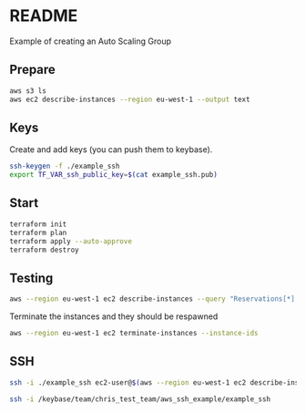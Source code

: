 # README

Example of creating an Auto Scaling Group 

## Prepare

```sh
aws s3 ls
aws ec2 describe-instances --region eu-west-1 --output text
```

## Keys

Create and add keys (you can push them to keybase).  

```sh
ssh-keygen -f ./example_ssh 
export TF_VAR_ssh_public_key=$(cat example_ssh.pub) 
```

## Start

```sh
terraform init
terraform plan
terraform apply --auto-approve
terraform destroy
```

## Testing

```sh
aws --region eu-west-1 ec2 describe-instances --query "Reservations[*].Instances[*].[InstanceId]"  --filter "Name=tag:Name,Values=AutoScaled"
```

Terminate the instances and they should be respawned  

```sh
aws --region eu-west-1 ec2 terminate-instances --instance-ids
```

## SSH

```sh
ssh -i ./example_ssh ec2-user@$(aws --region eu-west-1 ec2 describe-instances --query "Reservations[*].Instances[*].[PublicIpAddress]"  --filter "Name=tag:Name,Values=AutoScaled" | jq ".[0][0][0]" --raw-output)
```

```sh
ssh -i /keybase/team/chris_test_team/aws_ssh_example/example_ssh 
```
